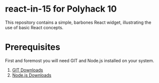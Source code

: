 # react-in-15 for Polyhack 10

This repository contains a simple, barbones React widget, illustrating the use of basic React concepts.

# Prerequisites

First and foremost you will need GIT and Node.js installed on your system.
1. [GIT Downloads](https://git-scm.com/downloads)
2. [Node.js Downloads](https://nodejs.org/en/download/current/)

